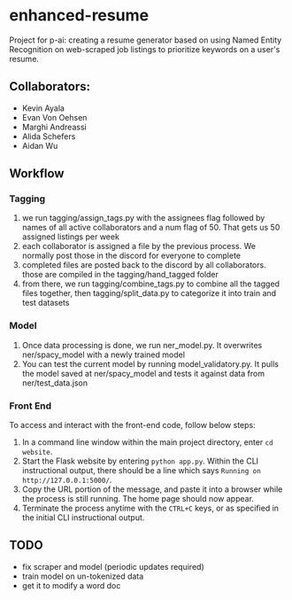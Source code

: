 # enhanced-resume
Project for p-ai: creating a resume generator based on using Named Entity Recognition on web-scraped job listings to prioritize keywords on a user's resume.

## Collaborators:
- Kevin Ayala
- Evan Von Oehsen
- Marghi Andreassi
- Alida Schefers
- Aidan Wu


## Workflow

### Tagging
1. we run tagging/assign_tags.py with the assignees flag followed by names of all active collaborators and a num flag of 50. That gets us 50 assigned listings per week
2. each collaborator is assigned a file by the previous process. We normally post those in the discord for everyone to complete
3. completed files are posted back to the discord by all collaborators. those are compiled in the tagging/hand_tagged folder
4. from there, we run tagging/combine_tags.py to combine all the tagged files together, then tagging/split_data.py to categorize it into train and test datasets

### Model
1. Once data processing is done, we run ner_model.py. It overwrites ner/spacy_model with a newly trained model
2. You can test the current model by running model_validatory.py. It pulls the model saved at ner/spacy_model and tests it against data from ner/test_data.json

### Front End
To access and interact with the front-end code, follow below steps:
1. In a command line window within the main project directory, enter ``cd website``.
2. Start the Flask website by entering ``python app.py``. Within the CLI instructional output, there should be a line which says ```Running on http://127.0.0.1:5000/```. 
3. Copy the URL portion of the message, and paste it into a browser while the process is still running. The home page should now appear.
4. Terminate the process anytime with the ```CTRL+C``` keys, or as specified in the initial CLI instructional output.

## TODO
- fix scraper and model (periodic updates required)
- train model on un-tokenized data
- get it to modify a word doc
